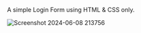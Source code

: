 A simple Login Form using HTML & CSS only.


![Screenshot 2024-06-08 213756](https://github.com/tusarxkumar/LOGIN/assets/143640625/d1066589-e168-4135-8125-c557e4e63a4e)
